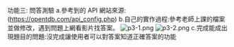 功能三: 問答測驗
a.參考到的 API 網站來源:(https://opentdb.com/api_config.php)
b.自己的實作過程:參考老師上課的檔案並做修改，遇到問題上網看影片找答案。
![p3-1.png](https://qmfqlvkbasosvmqhicrw.supabase.co/storage/v1/object/public/demo-39/md_img/p3-1.png?t=2023-06-11T15%3A33%3A55.170Z)
![p3-2.png](https://qmfqlvkbasosvmqhicrw.supabase.co/storage/v1/object/public/demo-39/md_img/p3-2.png?t=2023-06-11T15%3A33%3A55.170Z)
c.完成能成出現題目的問題:沒完成讓使用者可以對答案知道正確答案的功能
